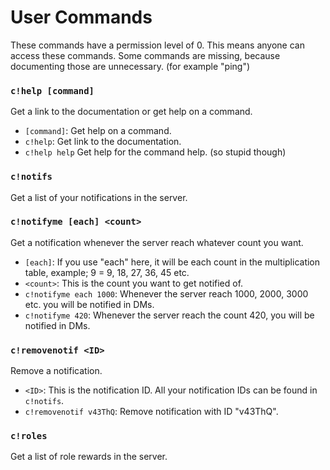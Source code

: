 # User Commands

These commands have a permission level of 0. This means anyone can access these commands.
Some commands are missing, because documenting those are unnecessary. (for example "ping")

### `c!help [command]`

Get a link to the documentation or get help on a command.
- `[command]`: Get help on a command.
- `c!help`: Get link to the documentation.
- `c!help help` Get help for the command help. (so stupid though)

### `c!notifs`

Get a list of your notifications in the server.

### `c!notifyme [each] <count>`

Get a notification whenever the server reach whatever count you want.
- `[each]`: If you use "each" here, it will be each count in the multiplication table, example; 9 = 9, 18, 27, 36, 45 etc.
- `<count>`: This is the count you want to get notified of.
- `c!notifyme each 1000`: Whenever the server reach 1000, 2000, 3000 etc. you will be notified in DMs.
- `c!notifyme 420`: Whenever the server reach the count 420, you will be notified in DMs.

### `c!removenotif <ID>`

Remove a notification.
- `<ID>`: This is the notification ID. All your notification IDs can be found in `c!notifs`.
- `c!removenotif v43ThQ`: Remove notification with ID "v43ThQ".

### `c!roles`

Get a list of role rewards in the server.